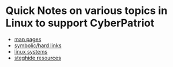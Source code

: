 # Quick Notes on various topics in Linux to support CyberPatriot 

- [man pages](./manpages.md)
- [symbolic/hard links](./symlinks.md)
- [linux systems](./linuxsystem.md)
- [steghide resources](./steghide.md)

